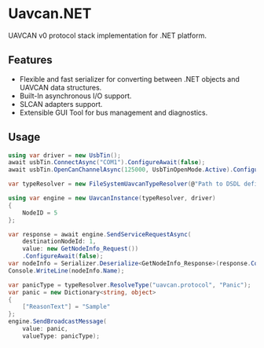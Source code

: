 # Uavcan.NET
UAVCAN v0 protocol stack implementation for .NET platform.

## Features
- Flexible and fast serializer for converting between .NET objects and UAVCAN data structures.
- Built-In asynchronous I/O support.
- SLCAN adapters support.
- Extensible GUI Tool for bus management and diagnostics.

## Usage
```C#
using var driver = new UsbTin();
await usbTin.ConnectAsync("COM1").ConfigureAwait(false);
await usbTin.OpenCanChannelAsync(125000, UsbTinOpenMode.Active).ConfigureAwait(false);

var typeResolver = new FileSystemUavcanTypeResolver(@"Path to DSDL definitions");

using var engine = new UavcanInstance(typeResolver, driver)
{
    NodeID = 5
};

var response = await engine.SendServiceRequestAsync(
    destinationNodeId: 1,
    value: new GetNodeInfo_Request())
    .ConfigureAwait(false);
var nodeInfo = Serializer.Deserialize<GetNodeInfo_Response>(response.ContentBytes);
Console.WriteLine(nodeInfo.Name);

var panicType = typeResolver.ResolveType("uavcan.protocol", "Panic");
var panic = new Dictionary<string, object>
{
    ["ReasonText"] = "Sample"
};
engine.SendBroadcastMessage(
    value: panic, 
    valueType: panicType);
```
